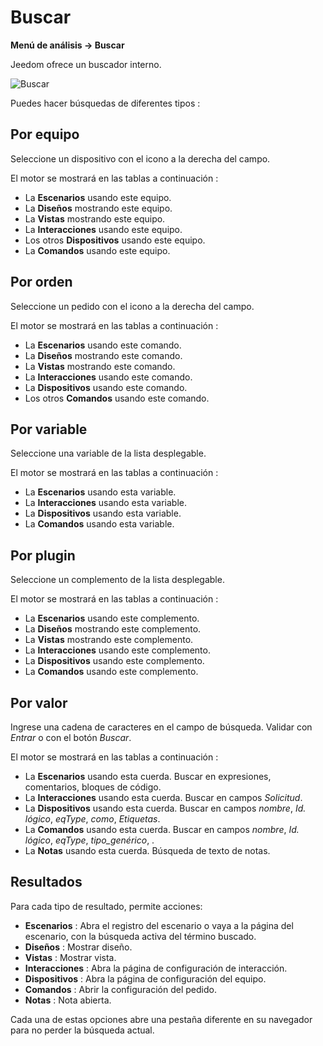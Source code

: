 # Buscar
**Menú de análisis → Buscar**

Jeedom ofrece un buscador interno.

![Buscar](./images/search_intro.gif)

Puedes hacer búsquedas de diferentes tipos :

## Por equipo

Seleccione un dispositivo con el icono a la derecha del campo.

El motor se mostrará en las tablas a continuación :

- La **Escenarios** usando este equipo.
- La **Diseños** mostrando este equipo.
- La **Vistas** mostrando este equipo.
- La **Interacciones** usando este equipo.
- Los otros **Dispositivos** usando este equipo.
- La **Comandos** usando este equipo.

## Por orden

Seleccione un pedido con el icono a la derecha del campo.

El motor se mostrará en las tablas a continuación :

- La **Escenarios** usando este comando.
- La **Diseños** mostrando este comando.
- La **Vistas** mostrando este comando.
- La **Interacciones** usando este comando.
- La **Dispositivos** usando este comando.
- Los otros **Comandos** usando este comando.

## Por variable

Seleccione una variable de la lista desplegable.

El motor se mostrará en las tablas a continuación :

- La **Escenarios** usando esta variable.
- La **Interacciones** usando esta variable.
- La **Dispositivos** usando esta variable.
- La **Comandos** usando esta variable.

## Por plugin

Seleccione un complemento de la lista desplegable.

El motor se mostrará en las tablas a continuación :

- La **Escenarios** usando este complemento.
- La **Diseños** mostrando este complemento.
- La **Vistas** mostrando este complemento.
- La **Interacciones** usando este complemento.
- La **Dispositivos** usando este complemento.
- La **Comandos** usando este complemento.

## Por valor

Ingrese una cadena de caracteres en el campo de búsqueda. Validar con *Entrar* o con el botón *Buscar*.

El motor se mostrará en las tablas a continuación :

- La **Escenarios** usando esta cuerda.
	Buscar en expresiones, comentarios, bloques de código.
- La **Interacciones** usando esta cuerda.
	Buscar en campos *Solicitud*.
- La **Dispositivos** usando esta cuerda.
	Buscar en campos *nombre*, *Id. lógico*, *eqType*, *como*, *Etiquetas*.
- La **Comandos** usando esta cuerda.
	Buscar en campos *nombre*, *Id. lógico*, *eqType*, *tipo_genérico*, .
- La **Notas** usando esta cuerda.
	Búsqueda de texto de notas.

## Resultados

Para cada tipo de resultado, permite acciones:
- **Escenarios** : Abra el registro del escenario o vaya a la página del escenario, con la búsqueda activa del término buscado.
- **Diseños** : Mostrar diseño.
- **Vistas** : Mostrar vista.
- **Interacciones** : Abra la página de configuración de interacción.
- **Dispositivos** : Abra la página de configuración del equipo.
- **Comandos** : Abrir la configuración del pedido.
- **Notas** : Nota abierta.

Cada una de estas opciones abre una pestaña diferente en su navegador para no perder la búsqueda actual.

